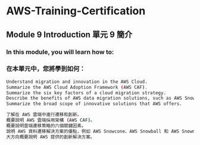 # AWS-Training-Certification
## Module 9 Introduction 單元 9 簡介

### In this module, you will learn how to: 
### 在本單元中，您將學到如何：
```bash
Understand migration and innovation in the AWS Cloud.
Summarize the AWS Cloud Adoption Framework (AWS CAF). 
Summarize the six key factors of a cloud migration strategy.
Describe the benefits of AWS data migration solutions, such as AWS Snowcone, AWS Snowball, and AWS Snowmobile.
Summarize the broad scope of innovative solutions that AWS offers.

了解在 AWS 雲端中進行遷移和創新。
概要說明 AWS 雲端採用架構 (AWS CAF)。
概要說明雲端遷移策略的六個關鍵因素。
說明 AWS 資料遷移解決方案的優點，例如 AWS Snowcone、AWS Snowball 和 AWS Snowmobile。
大方向概要說明 AWS 提供的創新解決方案。
```